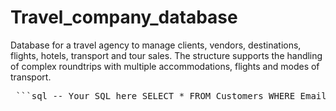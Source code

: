 # Travel_company_database
Database for a travel agency to manage clients, vendors, destinations, flights, hotels, transport and tour sales. The structure supports the handling of complex roundtrips with multiple accommodations, flights and modes of transport.
<pre> ```sql -- Your SQL here SELECT * FROM Customers WHERE Email = 'example@example.com'; ``` </pre>
